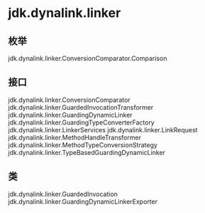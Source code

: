 # jdk.dynalink.linker

## 枚举

jdk.dynalink.linker.ConversionComparator.Comparison

## 接口

jdk.dynalink.linker.ConversionComparator
jdk.dynalink.linker.GuardedInvocationTransformer
jdk.dynalink.linker.GuardingDynamicLinker
jdk.dynalink.linker.GuardingTypeConverterFactory
jdk.dynalink.linker.LinkerServices
jdk.dynalink.linker.LinkRequest
jdk.dynalink.linker.MethodHandleTransformer
jdk.dynalink.linker.MethodTypeConversionStrategy
jdk.dynalink.linker.TypeBasedGuardingDynamicLinker

## 类

jdk.dynalink.linker.GuardedInvocation
jdk.dynalink.linker.GuardingDynamicLinkerExporter




